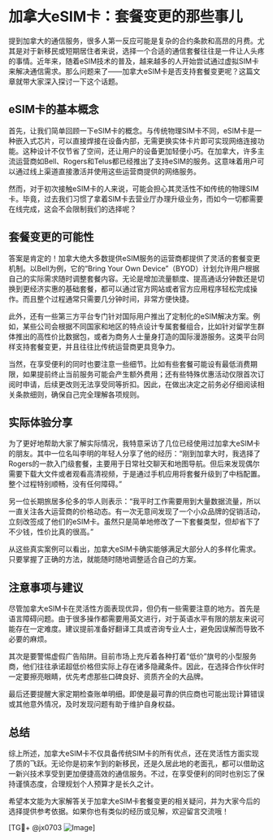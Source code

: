 # 加拿大eSIM卡：套餐变更的那些事儿

提到加拿大的通信服务，很多人第一反应可能是复杂的合约条款和高昂的月费。尤其是对于新移民或短期居住者来说，选择一个合适的通信套餐往往是一件让人头疼的事情。近年来，随着eSIM技术的普及，越来越多的人开始尝试通过虚拟SIM卡来解决通信需求。那么问题来了——加拿大eSIM卡是否支持套餐变更呢？这篇文章就带大家深入探讨一下这个话题。

## eSIM卡的基本概念

首先，让我们简单回顾一下eSIM卡的概念。与传统物理SIM卡不同，eSIM卡是一种嵌入式芯片，可以直接焊接在设备内部，无需更换实体卡片即可实现网络连接功能。这种设计不仅节省了空间，还让用户的设备更加轻便小巧。在加拿大，许多主流运营商如Bell、Rogers和Telus都已经推出了支持eSIM的服务。这意味着用户可以通过线上渠道直接激活并使用这些运营商提供的网络服务。

然而，对于初次接触eSIM卡的人来说，可能会担心其灵活性不如传统的物理SIM卡。毕竟，过去我们习惯了拿着SIM卡去营业厅办理升级业务，而如今一切都需要在线完成，这会不会限制我们的选择呢？

## 套餐变更的可能性

答案是肯定的！加拿大绝大多数提供eSIM服务的运营商都提供了灵活的套餐变更机制。以Bell为例，它的“Bring Your Own Device”（BYOD）计划允许用户根据自己的实际需求随时调整套餐内容。无论是增加流量额度、提高通话分钟数还是切换到更经济实惠的基础套餐，都可以通过官方网站或者官方应用程序轻松完成操作。而且整个过程通常只需要几分钟时间，非常方便快捷。

此外，还有一些第三方平台专门针对国际用户推出了定制化的eSIM解决方案。例如，某些公司会根据不同国家和地区的特点设计专属套餐组合，比如针对留学生群体推出的高性价比数据包，或者为商务人士量身打造的国际漫游服务。这类平台同样支持套餐变更，并且往往比传统运营商更具竞争力。

当然，在享受便利的同时也要注意一些细节。比如有些套餐可能设有最低消费期限，如果提前终止当前服务可能会产生额外费用；还有些特殊优惠活动仅限首次订阅时申请，后续更改则无法享受同等折扣。因此，在做出决定之前务必仔细阅读相关条款细则，确保自己完全理解各项规则。

## 实际体验分享

为了更好地帮助大家了解实际情况，我特意采访了几位已经使用过加拿大eSIM卡的朋友。其中一位名叫李明的年轻人分享了他的经历：“刚到加拿大时，我选择了Rogers的一款入门级套餐，主要用于日常社交聊天和地图导航。但后来发现偶尔需要下载大文件或者观看高清视频，于是通过手机应用将套餐升级到了中档配置。整个过程特别顺畅，没有任何障碍。”

另一位长期旅居多伦多的华人则表示：“我平时工作需要用到大量数据流量，所以一直关注各大运营商的价格动态。有一次无意间发现了一个小众品牌的促销活动，立刻改签成了他们的eSIM卡。虽然只是简单地修改了一下套餐类型，但却省下了不少钱，性价比真的很高。”

从这些真实案例可以看出，加拿大eSIM卡确实能够满足大部分人的多样化需求。只要掌握了正确的方法，就能随时随地调整适合自己的方案。

## 注意事项与建议

尽管加拿大eSIM卡在灵活性方面表现优异，但仍有一些需要注意的地方。首先是语言障碍问题。由于很多操作都需要用英文进行，对于英语水平有限的朋友来说可能存在一定难度。建议提前准备好翻译工具或咨询专业人士，避免因误解而导致不必要的麻烦。

其次是要警惕虚假广告陷阱。目前市场上充斥着各种打着“低价”旗号的小型服务商，他们往往承诺超低价格但实际上存在诸多隐藏条件。因此，在选择合作伙伴时一定要擦亮眼睛，优先考虑那些口碑良好、资质齐全的大品牌。

最后还要提醒大家定期检查账单明细。即使是最可靠的供应商也可能出现计算错误或其他意外情况，及时发现问题有助于维护自身权益。

## 总结

综上所述，加拿大eSIM卡不仅具备传统SIM卡的所有优点，还在灵活性方面实现了质的飞跃。无论你是初来乍到的新移民，还是久居此地的老面孔，都可以借助这一新兴技术享受到更加便捷高效的通信服务。不过，在享受便利的同时也别忘了保持谨慎态度，合理规划个人预算才是长久之计。

希望本文能为大家解答关于加拿大eSIM卡套餐变更的相关疑问，并为大家今后的选择提供参考依据。如果你也有类似的经历或见解，欢迎留言交流哦！

[TG💪+ @jx0703 ![Image](https://github.com/user-attachments/assets/dbca1d08-cadb-493c-b0ec-ad6f7a83f270)]